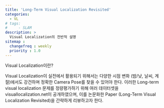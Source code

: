```yaml
---
title: 'Long-Term Visual Localization Revisited'
categories:
  - VL
# tags:
#     - SLAM
description: >
  Visual Localization의 전반적 설명
sitemap :
  changefreq : weekly
  priority : 1.0
---
```


Visual Localization이란?

Visual Localization이 실전에서 활용되기 위해서는 다양한 시점 변화 (밤/낮, 날씨, 계절)에서도 강건하며 정확한 Camera Pose를 찾을 수 있어야 한다. 이러한 Long-term visual localization 문제를 정량평가하기 위해 여러 데이터셋을 visuallocalization.net이 공개하였으며, 이를 논문화한 Paper (Long-Term Visual Localization Revisited)을 간략하게 리뷰하고자 한다.
